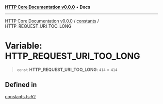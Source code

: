 [**HTTP Core Documentation v0.0.0**](../../README.md) • **Docs**

***

[HTTP Core Documentation v0.0.0](../../modules.md) / [constants](../README.md) / HTTP\_REQUEST\_URI\_TOO\_LONG

# Variable: HTTP\_REQUEST\_URI\_TOO\_LONG

> `const` **HTTP\_REQUEST\_URI\_TOO\_LONG**: `414` = `414`

## Defined in

[constants.ts:52](https://github.com/stonemjs/http-core/blob/3497087dac965583296f5092cd519a9aa0728373/src/constants.ts#L52)
